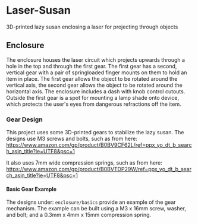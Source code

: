 # Laser-Susan
3D-printed lazy susan enclosing a laser for projecting through objects

## Enclosure
The enclosure houses the laser circuit which projects upwards through
a hole in the top and through the first gear.
The first gear has a second, vertical gear with a pair of springloaded
finger mounts on them to hold an item in place.
The first gear allows the object to be rotated around the vertical axis,
the second gear allows the object to be rotated around the horizontal axis.
The enclosure includes a dash with knob control cutouts.
Outside the first gear is a spot for mounting a lamp shade onto device,
which protects the user's eyes from dangerous refractions off the item.

### Gear Design
This project uses some 3D-printed gears to stabilize the lazy susan.
The designs use M3 screws and bolts, such as from here:
https://www.amazon.com/gp/product/B0BV9CF62L/ref=ppx_yo_dt_b_search_asin_title?ie=UTF8&psc=1

It also uses 7mm wide compression springs, such as from here:
https://www.amazon.com/gp/product/B0BVTDP29W/ref=ppx_yo_dt_b_search_asin_title?ie=UTF8&psc=1

#### Basic Gear Example
The designs under:
`enclosure/basics`
provide an example of the gear mechanism.
The example can be built using a
M3 x 16mm screw, washer, and bolt;
and a
0.3mm x 4mm x 15mm compression spring.